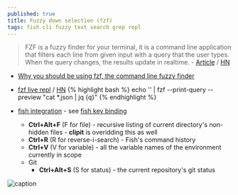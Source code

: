 ```yaml
---
published: true
title: Fuzzy down selection (fzf)
tags: fish cli fuzzy text search grep repl
---
```

> FZF is a fuzzy finder for your terminal, it is a command line application that filters each line from given input with a query that the user types. When the query changes, the results update in realtime. - [Article](https://sidneyliebrand.io/blog/how-fzf-and-ripgrep-improved-my-workflow?source=post_page---------------------------) / [HN](https://news.ycombinator.com/item?id=20360204)

- [Why you should be using fzf, the command line fuzzy finder](https://www.freecodecamp.org/news/fzf-a-command-line-fuzzy-finder-missing-demo-a7de312403ff/)
- [fzf live repl](https://paweldu.dev/posts/fzf-live-repl/) / [HN](https://news.ycombinator.com/item?id=23434018)
{% highlight bash %}
echo '' | fzf --print-query --preview "cat *.json | jq {q}"
{% endhighlight %}

- [fish integration](https://github.com/PatrickF1/fzf.fish) - see [fish key binding](https://fishshell.com/docs/current/cmds/bind.html) 
	- **Ctrl+Alt+F**  (F for file) - recursive listing of current directory's non-hidden files - **clipit** is overidding this as well
    - **Ctrl+R** (R for reverse-i-search) - Fish's command history
    - **Ctrl+V** (V for variable) - all the variable names of the environment currently in scope
	- Git
		- **Ctrl+Alt+S** (S for status) - the current repository's git status
    
![caption](https://github.com/PatrickF1/fzf.fish/raw/assets/directory.gif)
